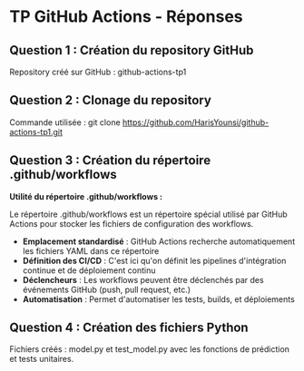 ﻿# TP GitHub Actions - Réponses

## Question 1 : Création du repository GitHub
Repository créé sur GitHub : github-actions-tp1

## Question 2 : Clonage du repository
Commande utilisée : git clone https://github.com/HarisYounsi/github-actions-tp1.git

## Question 3 : Création du répertoire .github/workflows

**Utilité du répertoire .github/workflows :**

Le répertoire .github/workflows est un répertoire spécial utilisé par GitHub Actions pour stocker les fichiers de configuration des workflows.

- **Emplacement standardisé** : GitHub Actions recherche automatiquement les fichiers YAML dans ce répertoire
- **Définition des CI/CD** : C'est ici qu'on définit les pipelines d'intégration continue et de déploiement continu
- **Déclencheurs** : Les workflows peuvent être déclenchés par des événements GitHub (push, pull request, etc.)
- **Automatisation** : Permet d'automatiser les tests, builds, et déploiements

## Question 4 : Création des fichiers Python

Fichiers créés : model.py et test_model.py avec les fonctions de prédiction et tests unitaires.

